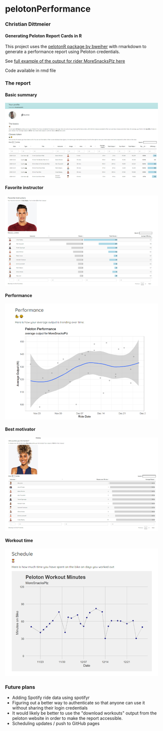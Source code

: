 # pelotonPerformance

### Christian Dittmeier

#### Generating Peloton Report Cards in R

[](https://media.giphy.com/media/8kJxY6NgLtfAiMRSAB/giphy.gif)

This project uses the [pelotonR package by bweiher](https://github.com/bweiher/pelotonR) with rmarkdown to generate a performance report using Peloton credentials. 

See [full example of the output for rider MoreSnacksPlz here](https://cdittmeier.github.io/pelotonPerformance/moresnacksplz)

Code available in rmd file

### The report

#### Basic summary
![](man/figures/reportExample.png)

#### Favorite instructor
![](man/figures/favoriteInstructor.png)

#### Performance
![](man/figures/performanceExample.png)

#### Best motivator
![](man/figures/bestMotivator.png)

#### Workout time
![](man/figures/workoutMinutes.png)


### Future plans

- Adding Spotify ride data using spotifyr
- Figuring out a better way to authenticate so that anyone can use it without sharing their login credentials
- It would likely be better to use the "download workouts" output from the peloton website in order to make the report accessible. 
- Scheduling updates / push to GitHub pages
